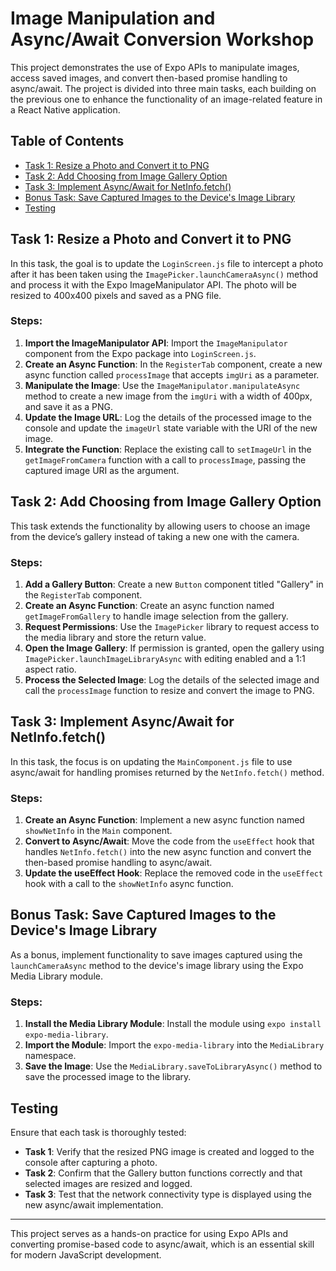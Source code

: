 # Image Manipulation and Async/Await Conversion Workshop

This project demonstrates the use of Expo APIs to manipulate images, access saved images, and convert then-based promise handling to async/await. The project is divided into three main tasks, each building on the previous one to enhance the functionality of an image-related feature in a React Native application.

## Table of Contents
- [Task 1: Resize a Photo and Convert it to PNG](#task-1-resize-a-photo-and-convert-it-to-png)
- [Task 2: Add Choosing from Image Gallery Option](#task-2-add-choosing-from-image-gallery-option)
- [Task 3: Implement Async/Await for NetInfo.fetch()](#task-3-implement-asyncawait-for-netinfofetch)
- [Bonus Task: Save Captured Images to the Device's Image Library](#bonus-task-save-captured-images-to-the-devices-image-library)
- [Testing](#testing)

## Task 1: Resize a Photo and Convert it to PNG

In this task, the goal is to update the `LoginScreen.js` file to intercept a photo after it has been taken using the `ImagePicker.launchCameraAsync()` method and process it with the Expo ImageManipulator API. The photo will be resized to 400x400 pixels and saved as a PNG file.

### Steps:
1. **Import the ImageManipulator API**: Import the `ImageManipulator` component from the Expo package into `LoginScreen.js`.
2. **Create an Async Function**: In the `RegisterTab` component, create a new async function called `processImage` that accepts `imgUri` as a parameter.
3. **Manipulate the Image**: Use the `ImageManipulator.manipulateAsync` method to create a new image from the `imgUri` with a width of 400px, and save it as a PNG.
4. **Update the Image URL**: Log the details of the processed image to the console and update the `imageUrl` state variable with the URI of the new image.
5. **Integrate the Function**: Replace the existing call to `setImageUrl` in the `getImageFromCamera` function with a call to `processImage`, passing the captured image URI as the argument.

## Task 2: Add Choosing from Image Gallery Option

This task extends the functionality by allowing users to choose an image from the device’s gallery instead of taking a new one with the camera.

### Steps:
1. **Add a Gallery Button**: Create a new `Button` component titled "Gallery" in the `RegisterTab` component.
2. **Create an Async Function**: Create an async function named `getImageFromGallery` to handle image selection from the gallery.
3. **Request Permissions**: Use the `ImagePicker` library to request access to the media library and store the return value.
4. **Open the Image Gallery**: If permission is granted, open the gallery using `ImagePicker.launchImageLibraryAsync` with editing enabled and a 1:1 aspect ratio.
5. **Process the Selected Image**: Log the details of the selected image and call the `processImage` function to resize and convert the image to PNG.

## Task 3: Implement Async/Await for NetInfo.fetch()

In this task, the focus is on updating the `MainComponent.js` file to use async/await for handling promises returned by the `NetInfo.fetch()` method.

### Steps:
1. **Create an Async Function**: Implement a new async function named `showNetInfo` in the `Main` component.
2. **Convert to Async/Await**: Move the code from the `useEffect` hook that handles `NetInfo.fetch()` into the new async function and convert the then-based promise handling to async/await.
3. **Update the useEffect Hook**: Replace the removed code in the `useEffect` hook with a call to the `showNetInfo` async function.

## Bonus Task: Save Captured Images to the Device's Image Library

As a bonus, implement functionality to save images captured using the `launchCameraAsync` method to the device's image library using the Expo Media Library module.

### Steps:
1. **Install the Media Library Module**: Install the module using `expo install expo-media-library`.
2. **Import the Module**: Import the `expo-media-library` into the `MediaLibrary` namespace.
3. **Save the Image**: Use the `MediaLibrary.saveToLibraryAsync()` method to save the processed image to the library.

## Testing

Ensure that each task is thoroughly tested:
- **Task 1**: Verify that the resized PNG image is created and logged to the console after capturing a photo.
- **Task 2**: Confirm that the Gallery button functions correctly and that selected images are resized and logged.
- **Task 3**: Test that the network connectivity type is displayed using the new async/await implementation.

---

This project serves as a hands-on practice for using Expo APIs and converting promise-based code to async/await, which is an essential skill for modern JavaScript development.

